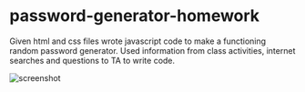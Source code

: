 # password-generator-homework

Given html and css files wrote javascript code to make a functioning random password generator.
Used information from class activities, internet searches and questions to TA to write code.

<img src="./assets/screenshot.png" alt=screenshot></img> 
